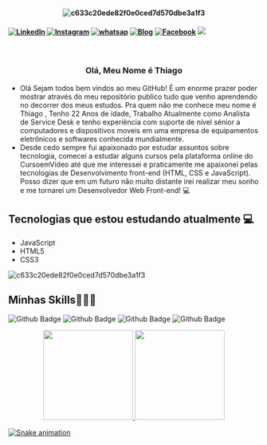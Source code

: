 <h4 align="center">
 
![c633c20ede82f0e0ced7d570dbe3a1f3](https://th.bing.com/th/id/R.18a4949fc9c8067172d3b96e302e7097?rik=y%2fqSLkqBLqtXYw&pid=ImgRaw&r=0)
 
 
<h4>

[![LinkedIn](https://img.shields.io/badge/LinkedIn-0077B5?style=for-the-badge&logo=linkedin&logoColor=white)](https://www.linkedin.com/in/thiago-martins-vieira-074550192/)
[![Instagram](https://img.shields.io/badge/-instagram-red?style=for-the-badge&logo=instagram&logoColor=white&link=https://github.com/arthurspk)](https://www.instagram.com/thiago1258/)
[![whatsap](https://img.shields.io/badge/WhatsApp-25D366?style=for-the-badge&logo=whatsapp&logoColor=white)](https://api.whatsapp.com/send?phone=5511962903104)
[![Blog](https://img.shields.io/badge/Blogger-FF5722?style=for-the-badge&logo=blogger&logoColor=white)](https://thiagomartinsvieira.github.io/Meu_Portifolio/)
[![Facebook](https://img.shields.io/badge/Facebook-1877F2?style=for-the-badge&logo=facebook&logoColor=white)](https://pt-br.facebook.com/thiagomartinsvieira.martins)
<a href = "mailto:thiagoalagadico@gmail.com"><img src="https://img.shields.io/badge/-Gmail-%23333?style=for-the-badge&logo=gmail&logoColor=white" target="_blank"></a>




</h4>

<h3 align="center">  <br>

Olá, Meu Nome é Thiago
<br>

</h3>


 - Olá Sejam todos bem vindos ao meu GitHub! É um enorme prazer poder mostrar através do meu repositório publico tudo que venho aprendendo no decorrer dos meus estudos.
 Pra quem não me conhece meu nome é Thiago , Tenho 22 Anos de idade, Trabalho Atualmente como Analista de Service Desk e tenho experiência com suporte de nível sénior a computadores e dispositivos moveis em uma empresa de equipamentos eletrônicos e softwares conhecida mundialmente.
- Desde cedo sempre fui apaixonado por estudar assuntos sobre tecnologia, comecei a estudar alguns cursos pela plataforma online do CursoemVídeo até que me interessei e praticamente me apaixonei pelas tecnologias de Desenvolvimento front-end (HTML, CSS e JavaScript).
Posso dizer que em um futuro não muito distante irei realizar meu sonho e me tornarei um Desenvolvedor Web Front-end! 💻


## Tecnologias que estou estudando atualmente 💻

 
  - JavaScript
  - HTML5
  - CSS3 
      
 
  
 
 ![c633c20ede82f0e0ced7d570dbe3a1f3](https://miro.medium.com/max/1360/1*zVnWJtyGOX_kUIDm6ccCfQ.gif)

## Minhas Skills👨🏻‍💻

 ![Github Badge](https://img.shields.io/badge/HTML5-E34F26?style=for-the-badge&logo=html5&logoColor=white)
![Github Badge](https://img.shields.io/badge/CSS3-1572B6?style=for-the-badge&logo=css3&logoColor=white)
 ![Github Badge](https://img.shields.io/badge/JavaScript-323330?style=for-the-badge&logo=javascript&logoColor=F7DF1E)
 ![Github Badge](https://img.shields.io/badge/TypeScript-007ACC?style=for-the-badge&logo=typescript&logoColor=white)

 

<div align="center">
  <a href="https://github.com/Thiagomartinsvieira">
  <img height="180em" src="https://github-readme-stats.vercel.app/api?username=Thiagomartinsvieira&show_icons=true&theme=dark&include_all_commits=true&count_private=true"/>

  <img height="180em" src="https://github-readme-stats.vercel.app/api/top-langs/?username=Thiagomartinsvieira&layout=compact&langs_count=7&theme=dark"/>
</div>
 


![Snake animation](https://github.com/Thiagomartinsvieira/Thiagomartinsvieira/blob/output/github-contribution-grid-snake.svg)

